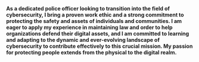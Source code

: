 **As a dedicated police officer looking to transition into the field of cybersecurity, I bring a proven work ethic and a strong commitment to protecting the safety and assets of individuals and communities. I am eager to apply my experience in maintaining law and order to help organizations defend their digital assets, and I am committed to learning and adapting to the dynamic and ever-evolving landscape of cybersecurity to contribute effectively to this crucial mission. My passion for protecting people extends from the physical to the digital realm.**
<!---
MichaelSexton89/MichaelSexton89 is a ✨ special ✨ repository because its `README.md` (this file) appears on your GitHub profile.
You can click the Preview link to take a look at your changes.
--->
